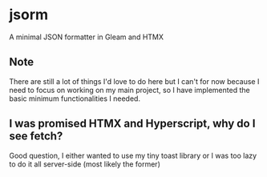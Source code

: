 # jsorm

A minimal JSON formatter in Gleam and HTMX

## Note

There are still a lot of things I'd love to do here but I can't for now because I need to focus on working on my main project, so I have implemented the basic minimum functionalities I needed.

## I was promised HTMX and Hyperscript, why do I see fetch?

Good question, I either wanted to use my tiny toast library or I was too lazy to do it all server-side (most likely the former)
